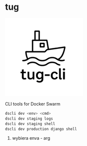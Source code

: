 # tug

![tug](https://raw.githubusercontent.com/goodylabs/tug/refs/heads/main/assets/images/tug-cli-logo-256x256.png)

CLI tools for Docker Swarm

```bash
dscli dev <env> <cmd>
dscli dev staging logs
dscli dev staging shell
dscli dev production django shell
```

1. wybiera enva - arg
